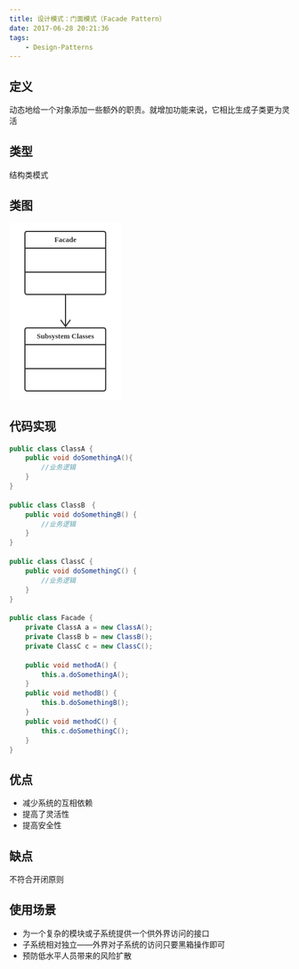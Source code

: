 ```yaml
---
title: 设计模式：门面模式（Facade Pattern）
date: 2017-06-28 20:21:36
tags:
    - Design-Patterns
---
```


## 定义
动态地给一个对象添加一些额外的职责。就增加功能来说，它相比生成子类更为灵活

## 类型
结构类模式

## 类图
![Facade Pattern](./FacadePattern/FacadePattern.png)

## 代码实现
```java
public class ClassA {
    public void doSomethingA(){
        //业务逻辑
    }
}

public class ClassB　{
    public void doSomethingB() {
        //业务逻辑
    }
}

public class ClassC {
    public void doSomethingC() {
        //业务逻辑
    }
}

public class Facade {
    private ClassA a = new ClassA();
    private ClassB b = new ClassB();
    private ClassC c = new ClassC();

    public void methodA() {
        this.a.doSomethingA();
    }
    public void methodB() {
        this.b.doSomethingB();
    }
    public void methodC() {
        this.c.doSomethingC();
    }
}
```

## 优点
* 减少系统的互相依赖
* 提高了灵活性
* 提高安全性

## 缺点
不符合开闭原则

## 使用场景
* 为一个复杂的模块或子系统提供一个供外界访问的接口
* 子系统相对独立——外界对子系统的访问只要黑箱操作即可
* 预防低水平人员带来的风险扩散
